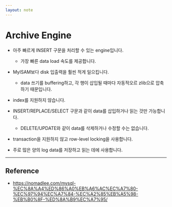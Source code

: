 ```yaml
---
layout: note
---
```


# Archive Engine

- 아주 빠르게 INSERT 구문을 처리할 수 있는 engine입니다.
    - 가장 빠른 data load 속도를 제공합니다.

- MyISAM보다 disk 입출력을 훨씬 적게 일으킵니다.
    - data 쓰기를 buffering하고, 각 행이 삽입될 때마다 자동적오르 zlib으로 압축하기 때문입니다.

- index를 지원하지 않습니다.

- INSERT/REPLACE/SELECT 구문과 같이 data를 삽입하거나 읽는 것만 가능합니다.
    - DELETE/UPDATE와 같이 data를 삭제하거나 수정할 수는 없습니다.

- transaction을 지원하지 않고 row-level locking을 사용합니다.

- 주로 많은 양의 log data를 저장하고 읽는 데에 사용합니다.


---


## Reference

- <https://nomadlee.com/mysql-%EC%8A%A4%ED%86%A0%EB%A6%AC%EC%A7%80-%EC%97%94%EC%A7%84-%EC%A2%85%EB%A5%98-%EB%B0%8F-%ED%8A%B9%EC%A7%95/>